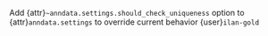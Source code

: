 Add {attr}`~anndata.settings.should_check_uniqueness` option to {attr}`anndata.settings` to override current behavior {user}`ilan-gold`
